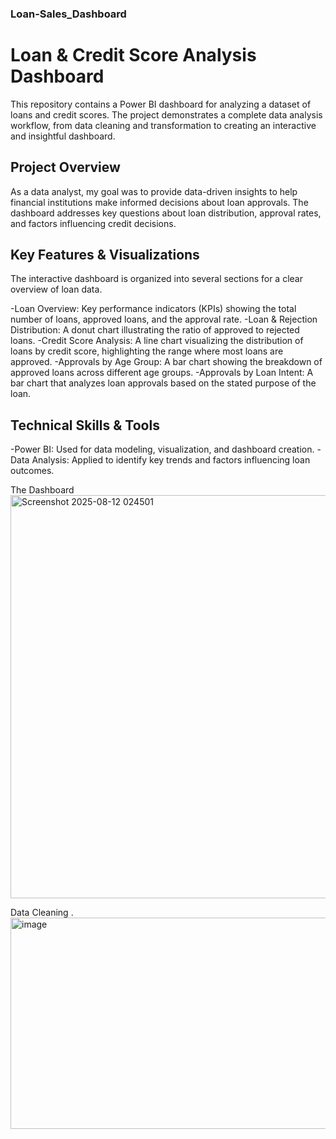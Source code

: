 ### Loan-Sales_Dashboard
# Loan & Credit Score Analysis Dashboard
This repository contains a Power BI dashboard for analyzing a dataset of loans and credit scores. The project demonstrates a complete data analysis workflow, from data cleaning and transformation to creating an interactive and insightful dashboard.

## Project Overview
As a data analyst, my goal was to provide data-driven insights to help financial institutions make informed decisions about loan approvals. The dashboard addresses key questions about loan distribution, approval rates, and factors influencing credit decisions.

## Key Features & Visualizations
The interactive dashboard is organized into several sections for a clear overview of loan data.

-Loan Overview: Key performance indicators (KPIs) showing the total number of loans, approved loans, and the approval rate.
-Loan & Rejection Distribution: A donut chart illustrating the ratio of approved to rejected loans.
-Credit Score Analysis: A line chart visualizing the distribution of loans by credit score, highlighting the range where most loans are approved.
-Approvals by Age Group: A bar chart showing the breakdown of approved loans across different age groups.
-Approvals by Loan Intent: A bar chart that analyzes loan approvals based on the stated purpose of the loan.

## Technical Skills & Tools
-Power BI: Used for data modeling, visualization, and dashboard creation.
-Data Analysis: Applied to identify key trends and factors influencing loan outcomes.

The Dashboard
<img width="1146" height="645" alt="Screenshot 2025-08-12 024501" src="https://github.com/user-attachments/assets/29393680-9554-4bdb-a5db-8d0b4112674e" />

Data Cleaning
.
<img width="800" height="338" alt="image" src="https://github.com/user-attachments/assets/420793dd-4026-48dd-93b0-4c39e9ec16bb" />
